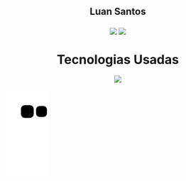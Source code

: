 ## <p align="center"> Luan Santos </p>
<div align="center">
  <img align="center"  height="180em" src="https://github-readme-stats.vercel.app/api?username=Luan-Santos-Dev&show_icons=true&theme=great-gatsby&include_all_commits=true&count_private=true"/>
  <img align="center" height="180em" src="https://github-readme-stats.vercel.app/api/top-langs/?username=Luan-Santos-Dev&layout=compact&langs_count=16&theme=great-gatsby"/>
</div>
 
<div align="center">
  <h1>Tecnologias Usadas</h1>
  <p align="center">
    <img src="https://skillicons.dev/icons?i=js,html,css,bootstrap,python">
  </p>
</div>

![Snake animation](https://github.com/Luan-Santos-Dev/Luan-Santos-Dev/blob/output/github-contribution-grid-snake.svg)
